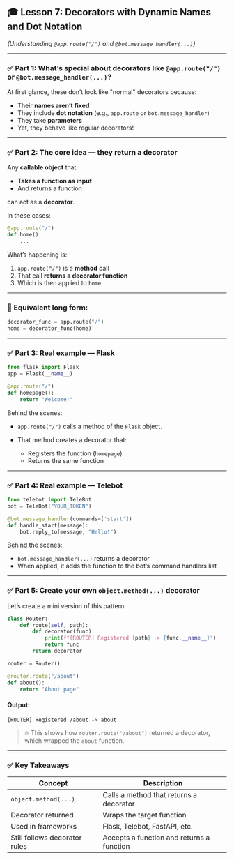 ## 🎓 **Lesson 7: Decorators with Dynamic Names and Dot Notation**

*(Understanding `@app.route("/")` and `@bot.message_handler(...)`)*

---

### ✅ Part 1: What’s special about decorators like `@app.route("/")` or `@bot.message_handler(...)`?

At first glance, these don’t look like "normal" decorators because:

* Their **names aren’t fixed**
* They include **dot notation** (e.g., `app.route` or `bot.message_handler`)
* They take **parameters**
* Yet, they behave like regular decorators!

---

### ✅ Part 2: The core idea — they return a decorator

Any **callable object** that:

* **Takes a function as input**
* And returns a function

can act as a **decorator**.

In these cases:

```python
@app.route("/")
def home():
    ...
```

What’s happening is:

1. `app.route("/")` is a **method** call
2. That call **returns a decorator function**
3. Which is then applied to `home`

---

### 📌 Equivalent long form:

```python
decorator_func = app.route("/")
home = decorator_func(home)
```

---

### ✅ Part 3: Real example — Flask

```python
from flask import Flask
app = Flask(__name__)

@app.route("/")
def homepage():
    return "Welcome!"
```

Behind the scenes:

* `app.route("/")` calls a method of the `Flask` object.
* That method creates a decorator that:

  * Registers the function (`homepage`)
  * Returns the same function

---

### ✅ Part 4: Real example — Telebot

```python
from telebot import TeleBot
bot = TeleBot("YOUR_TOKEN")

@bot.message_handler(commands=['start'])
def handle_start(message):
    bot.reply_to(message, "Hello!")
```

Behind the scenes:

* `bot.message_handler(...)` returns a decorator
* When applied, it adds the function to the bot’s command handlers list

---

### ✅ Part 5: Create your own `object.method(...)` decorator

Let’s create a mini version of this pattern:

```python
class Router:
    def route(self, path):
        def decorator(func):
            print(f"[ROUTER] Registered {path} -> {func.__name__}")
            return func
        return decorator

router = Router()

@router.route("/about")
def about():
    return "About page"
```

#### Output:

```
[ROUTER] Registered /about -> about
```

> 🔥 This shows how `router.route("/about")` returned a decorator, which wrapped the `about` function.

---

### ✅ Key Takeaways

| Concept                       | Description                               |
| ----------------------------- | ----------------------------------------- |
| `object.method(...)`          | Calls a method that returns a decorator   |
| Decorator returned            | Wraps the target function                 |
| Used in frameworks            | Flask, Telebot, FastAPI, etc.             |
| Still follows decorator rules | Accepts a function and returns a function |
